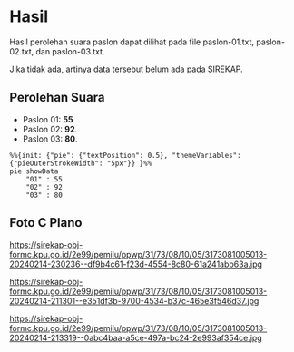 # Hasil

Hasil perolehan suara paslon dapat dilihat pada file paslon-01.txt, paslon-02.txt, dan paslon-03.txt.

Jika tidak ada, artinya data tersebut belum ada pada SIREKAP.

## Perolehan Suara

 * Paslon 01: **55**.
 * Paslon 02: **92**.
 * Paslon 03: **80**.

```mermaid
%%{init: {"pie": {"textPosition": 0.5}, "themeVariables": {"pieOuterStrokeWidth": "5px"}} }%%
pie showData
    "01" : 55
    "02" : 92
    "03" : 80
```
## Foto C Plano

https://sirekap-obj-formc.kpu.go.id/2e99/pemilu/ppwp/31/73/08/10/05/3173081005013-20240214-230236--df9b4c61-f23d-4554-8c80-61a241abb63a.jpg

https://sirekap-obj-formc.kpu.go.id/2e99/pemilu/ppwp/31/73/08/10/05/3173081005013-20240214-211301--e351df3b-9700-4534-b37c-465e3f546d37.jpg

https://sirekap-obj-formc.kpu.go.id/2e99/pemilu/ppwp/31/73/08/10/05/3173081005013-20240214-213319--0abc4baa-a5ce-497a-bc24-2e993af354ce.jpg
